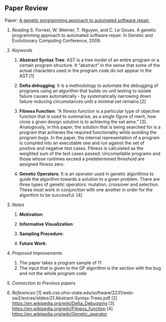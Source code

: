 ## Paper Review
Paper: [A genetic programming approach to automated software repair.](https://dl.acm.org/citation.cfm?id=1570031)

1. *Reading*
    S. Forrest, W. Weimer, T. Nguyen, and C. Le Goues. A genetic programming approach to automated software repair. In Genetic and Evolutionary Computing Conference, 2009.

2. *Keywords*

    1. **Abstract Syntax Tree**: AST is a tree model of an entire program or a certain program structure. It “abstract” in the sense that some of the actual characters used in the program code do not appear in the AST.[1]

    2. **Delta debugging**: It is a methodology to automate the debugging of programs using an algorithm that builds on unit testing to isolate failure causes automatically - by systematically narrowing down failure-inducing circumstances until a minimal set remains.[2]

    3. **Fitness Function**: "A fitness function is a particular type of objective function that is used to summarise, as a single figure of merit, how close a given design solution is to achieving the set aims.” [3]. Analogously, in this paper, the solution that is being searched for is a program that achieves the required functionality while avoiding the program bugs. In the paper, the internal representation of a program is compiled into an executable one and run against the set of positive and negative test cases. Fitness is calculated as the weighted sum of the test cases passed. Uncompilable programs and those whose runtimes exceed a predetermined threshold are assigned fitness zero.

    4. **Genetic Operators**: It is an operator used in genetic algorithms to guide the algorithm towards a solution to a given problem. There are three types of genetic operators: mutation, crossover and selection. These must work in conjunction with one another in order for the algorithm to be successful. [4]

3. *Notes*

    1. **Motivation**: 

    2. **Informative Visualization**: 

    3. **Sampling Procedure**: 

    4. **Future Work**: 

4. *Proposed Improvements*
    1. The paper takes a program sample of 11
    2. The input that is given to the GP algorithm is the section with the bug and not the whole program code


5. *Connection to Previous papers*




6. *References*
[1] web.cse.ohio-state.edu/software/2231/web-sw2/extras/slides/21.Abstract-Syntax-Trees.pdf
[2] https://en.wikipedia.org/wiki/Delta_Debugging
[3] https://en.wikipedia.org/wiki/Fitness_function 
[4] https://en.wikipedia.org/wiki/Genetic_operator 





